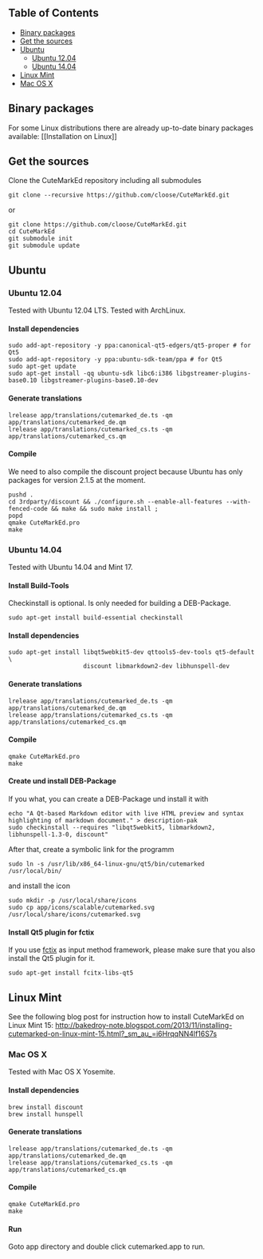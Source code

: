 ## Table of Contents

* [Binary packages](https://github.com/cloose/CuteMarkEd/wiki/Build-Instructions#binary-packages)
* [Get the sources](https://github.com/cloose/CuteMarkEd/wiki/Build-Instructions#get-the-sources)
* [Ubuntu](https://github.com/cloose/CuteMarkEd/wiki/Build-Instructions#ubuntu)
    * [Ubuntu 12.04](https://github.com/cloose/CuteMarkEd/wiki/Build-Instructions#ubuntu-1204)
    * [Ubuntu 14.04](https://github.com/cloose/CuteMarkEd/wiki/Build-Instructions#ubuntu-1404)
* [Linux Mint](https://github.com/cloose/CuteMarkEd/wiki/Build-Instructions#linux-mint)
* [Mac OS X](https://github.com/cloose/CuteMarkEd/wiki/Build-Instructions#mac-os-x)

## Binary packages

For some Linux distributions there are already up-to-date binary packages available:
[[Installation on Linux]]

## Get the sources

Clone the CuteMarkEd repository including all submodules

    git clone --recursive https://github.com/cloose/CuteMarkEd.git

or

    git clone https://github.com/cloose/CuteMarkEd.git
    cd CuteMarkEd
    git submodule init 
    git submodule update

## Ubuntu
### Ubuntu 12.04

Tested with Ubuntu 12.04 LTS.
Tested with ArchLinux.

#### Install dependencies

    sudo add-apt-repository -y ppa:canonical-qt5-edgers/qt5-proper # for Qt5
    sudo add-apt-repository -y ppa:ubuntu-sdk-team/ppa # for Qt5
    sudo apt-get update
    sudo apt-get install -qq ubuntu-sdk libc6:i386 libgstreamer-plugins-base0.10 libgstreamer-plugins-base0.10-dev 

#### Generate translations

    lrelease app/translations/cutemarked_de.ts -qm app/translations/cutemarked_de.qm
    lrelease app/translations/cutemarked_cs.ts -qm app/translations/cutemarked_cs.qm

#### Compile

We need to also compile the discount project because Ubuntu has only packages for version 2.1.5 at the moment.

    pushd .
    cd 3rdparty/discount && ./configure.sh --enable-all-features --with-fenced-code && make && sudo make install ;
    popd
    qmake CuteMarkEd.pro
    make

### Ubuntu 14.04

Tested with Ubuntu 14.04 and Mint 17.

#### Install Build-Tools

Checkinstall is optional. Is only needed for building a DEB-Package.

    sudo apt-get install build-essential checkinstall

#### Install dependencies

    sudo apt-get install libqt5webkit5-dev qttools5-dev-tools qt5-default \
                         discount libmarkdown2-dev libhunspell-dev

#### Generate translations

    lrelease app/translations/cutemarked_de.ts -qm app/translations/cutemarked_de.qm
    lrelease app/translations/cutemarked_cs.ts -qm app/translations/cutemarked_cs.qm

#### Compile

    qmake CuteMarkEd.pro
    make

#### Create und install DEB-Package

If you what, you can create a DEB-Package und install it with 

    echo "A Qt-based Markdown editor with live HTML preview and syntax highlighting of markdown document." > description-pak
    sudo checkinstall --requires "libqt5webkit5, libmarkdown2, libhunspell-1.3-0, discount"

After that, create a symbolic link for the programm

    sudo ln -s /usr/lib/x86_64-linux-gnu/qt5/bin/cutemarked /usr/local/bin/

and install the icon

    sudo mkdir -p /usr/local/share/icons
    sudo cp app/icons/scalable/cutemarked.svg /usr/local/share/icons/cutemarked.svg

#### Install Qt5 plugin for fctix

If you use [fctix](https://fcitx-im.org/wiki/Fcitx) as input method framework, please make sure that you also install the Qt5 plugin for it.

    sudo apt-get install fcitx-libs-qt5

## Linux Mint

See the following blog post for instruction how to install CuteMarkEd on Linux Mint 15: http://bakedroy-note.blogspot.com/2013/11/installing-cutemarked-on-linux-mint-15.html?_sm_au_=i6HrqqNN4lf16S7s

### Mac OS X

Tested with Mac  OS X Yosemite.

#### Install dependencies

    brew install discount
    brew install hunspell

#### Generate translations

    lrelease app/translations/cutemarked_de.ts -qm app/translations/cutemarked_de.qm
    lrelease app/translations/cutemarked_cs.ts -qm app/translations/cutemarked_cs.qm

#### Compile

    qmake CuteMarkEd.pro
    make

#### Run

Goto app directory and double click cutemarked.app to run.
